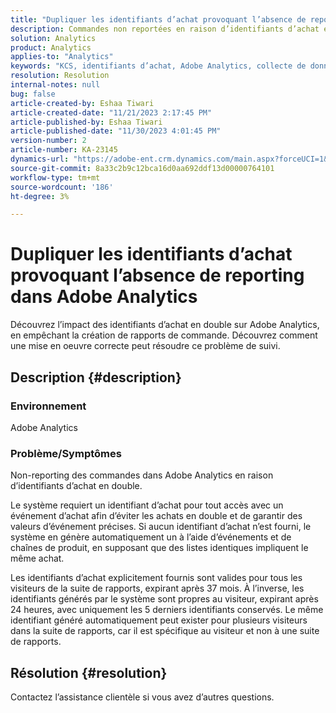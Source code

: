 ```yaml
---
title: "Dupliquer les identifiants d’achat provoquant l’absence de reporting dans Adobe Analytics"
description: Commandes non reportées en raison d’identifiants d’achat en double. Ce problème se produit car ces ID ne sont pas transmis dans l’implémentation.
solution: Analytics
product: Analytics
applies-to: "Analytics"
keywords: "KCS, identifiants d’achat, Adobe Analytics, collecte de données, sans création de rapports, FAQ"
resolution: Resolution
internal-notes: null
bug: false
article-created-by: Eshaa Tiwari
article-created-date: "11/21/2023 2:17:45 PM"
article-published-by: Eshaa Tiwari
article-published-date: "11/30/2023 4:01:45 PM"
version-number: 2
article-number: KA-23145
dynamics-url: "https://adobe-ent.crm.dynamics.com/main.aspx?forceUCI=1&pagetype=entityrecord&etn=knowledgearticle&id=2863b9bc-7888-ee11-8179-6045bd006268"
source-git-commit: 8a33c2b9c12bca16d0aa692ddf13d00000764101
workflow-type: tm+mt
source-wordcount: '186'
ht-degree: 3%

---
```


# Dupliquer les identifiants d’achat provoquant l’absence de reporting dans Adobe Analytics


Découvrez l’impact des identifiants d’achat en double sur Adobe Analytics, en empêchant la création de rapports de commande. Découvrez comment une mise en oeuvre correcte peut résoudre ce problème de suivi.

## Description {#description}


### Environnement

Adobe Analytics

### <b>Problème/Symptômes</b>

Non-reporting des commandes dans Adobe Analytics en raison d’identifiants d’achat en double.

Le système requiert un identifiant d’achat pour tout accès avec un événement d’achat afin d’éviter les achats en double et de garantir des valeurs d’événement précises. Si aucun identifiant d’achat n’est fourni, le système en génère automatiquement un à l’aide d’événements et de chaînes de produit, en supposant que des listes identiques impliquent le même achat.

Les identifiants d’achat explicitement fournis sont valides pour tous les visiteurs de la suite de rapports, expirant après 37 mois. À l’inverse, les identifiants générés par le système sont propres au visiteur, expirant après 24 heures, avec uniquement les 5 derniers identifiants conservés. Le même identifiant généré automatiquement peut exister pour plusieurs visiteurs dans la suite de rapports, car il est spécifique au visiteur et non à une suite de rapports.


## Résolution {#resolution}


Contactez l’assistance clientèle si vous avez d’autres questions.
